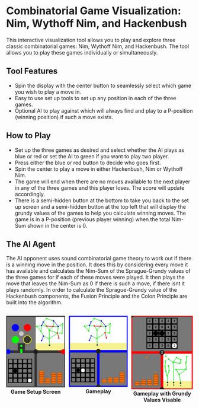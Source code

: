 # Combinatorial Game Visualization: Nim, Wythoff Nim, and Hackenbush
This interactive visualization tool allows you to play and explore three classic combinatorial games: Nim, Wythoff Nim, and Hackenbush. The tool allows you to play these games individually or simultaneously.

## Tool Features

- Spin the display with the center button to seamlessly select which game you wish to play a move in.
- Easy to use set up tools to set up any position in each of the three games.
- Optional AI to play against which will always find and play to a P-position (winning position) if such a move exists.

## How to Play

- Set up the three games as desired and select whether the AI plays as blue or red or set the AI to green if you want to play two player.
- Press either the blue or red button to decide who goes first.
- Spin the center to play a move in either Hackenbush, Nim or Wythoff Nim.
- The game will end when there are no moves available to the next player in any of the three games and this player loses. The score will update accordingly.
- There is a semi-hidden button at the bottom to take you back to the set up screen and a semi-hidden button at the top left that will display the grundy values of the games to help you calculate winning moves. The game is in a P-position (previous player winning) when the total Nim-Sum shown in the center is 0.

## The AI Agent
The AI opponent uses sound combinatorial game theory to work out if there is a winning move in the position. It does this by considering every move it has available and calculates the Nim-Sum of the Sprague-Grundy values of the three games for if each of these moves were played. It then plays the move that leaves the Nim-Sum as 0 if there is such a move, if there isnt it plays randomly. In order to calculate the Sprague-Grundy value of the Hackenbush components, the Fusion Principle and the Colon Principle are built into the algorithm. 

<div style="display:flex; justify-content:center;">
  
  <!-- First Image -->
  <div style="margin-right:10px;">
    <p align="center">
      <img src="GameSetupDisplay.jpg" alt="Image 1" width="250" />
      <br>
      <strong>Game Setup Screen</strong>
    </p>
  </div>

  <!-- Second Image -->
  <div style="margin-right:10px;">
    <p align="center">
      <img src="GameplayImage.jpg" alt="Image 2" width="250" />
      <br>
      <strong>Gameplay</strong>
    </p>
  </div>

  <!-- Third Image -->
  <div>
    <p align="center">
      <img src="GamePlayWithSGVals.jpg" alt="Image 3" width="250" />
      <br>
      <strong>Gameplay with Grundy Values Visable</strong>
    </p>
  </div>

</div>

